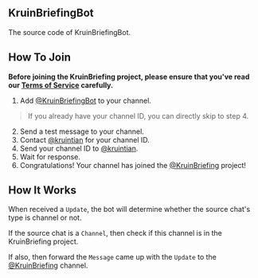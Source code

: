 ## KruinBriefingBot
The source code of KruinBriefingBot.

## How To Join

**Before joining the KruinBriefing project, please ensure that you've read our [Terms of Service](https://github.com/KruinWorks/KruinBriefingBot/blob/master/ToS.md) carefully.**

1. Add [@KruinBriefingBot](https://t.me/KruinBriefingBot) to your channel.

> If you already have your channel ID, you can directly skip to step 4.

2. Send a test message to your channel.
3. Contact [@kruintian](https://t.me/kruintian) for your channel ID.
4. Send your channel ID to [@kruintian](https://t.me/kruintian).
5. Wait for response.
6. Congratulations! Your channel has joined the [@KruinBriefing](https://t.me/KruinBriefing) project!

## How It Works
When received a `Update`, the bot will determine whether the source chat's type is channel or not.

If the source chat is a `Channel`, then check if this channel is in the KruinBriefing project.

If also, then forward the `Message` came up with the `Update` to the [@KruinBriefing](https://t.me/KruinBriefing) channel.
